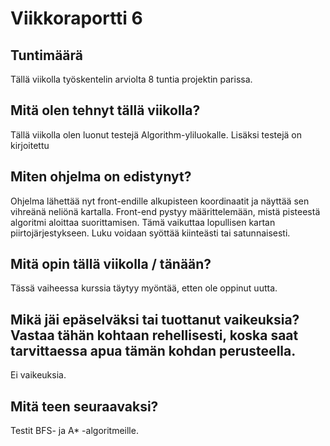 # Viikkoraportti 6

## Tuntimäärä

Tällä viikolla työskentelin arviolta 8 tuntia projektin parissa.

## Mitä olen tehnyt tällä viikolla?

Tällä viikolla olen luonut testejä Algorithm-yliluokalle. Lisäksi testejä on kirjoitettu

## Miten ohjelma on edistynyt?

Ohjelma lähettää nyt front-endille alkupisteen koordinaatit ja näyttää sen vihreänä neliönä kartalla. Front-end pystyy määrittelemään, mistä pisteestä algoritmi aloittaa suorittamisen. Tämä vaikuttaa lopullisen kartan piirtojärjestykseen. Luku voidaan syöttää kiinteästi tai satunnaisesti.

## Mitä opin tällä viikolla / tänään?

Tässä vaiheessa kurssia täytyy myöntää, etten ole oppinut uutta.

## Mikä jäi epäselväksi tai tuottanut vaikeuksia? Vastaa tähän kohtaan rehellisesti, koska saat tarvittaessa apua tämän kohdan perusteella.

Ei vaikeuksia.

## Mitä teen seuraavaksi?

Testit BFS- ja A* -algoritmeille.